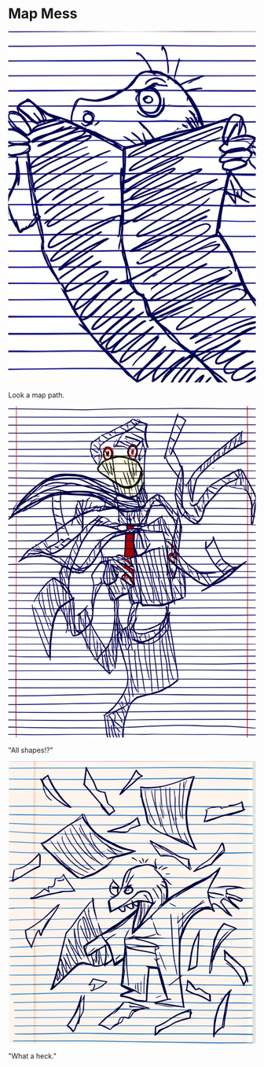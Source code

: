 # Map Mess

![Garrey Goosey unfolds a large paper map, looking intent.](map-1.png)

Look a map path.

![Garrey Goosey spins the map around, eyes wide and confused.](map-2.png)

"All shapes!?"

![Garrey Goosey stands amidst torn map pieces on the ground, looking furious.](map-3.png)

"What a heck."